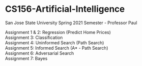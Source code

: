 # CS156-Artificial-Intelligence

San Jose State University Spring 2021 Semester - Professor Paul

Assignment 1 & 2: Regression (Predict Home Prices) <br />
Assignment 3: Classification <br />
Assignment 4: Uninformed Search (Path Search) <br />
Assignment 5: Informed Search (A* - Path Search) <br />
Assignment 6: Adversarial Search <br />
Assignment 7: Bayes  <br />
